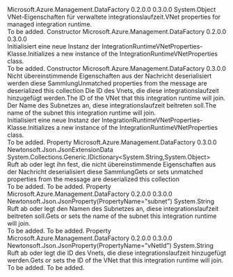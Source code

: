 <Type Name="IntegrationRuntimeVNetProperties" FullName="Microsoft.Azure.Management.DataFactory.Models.IntegrationRuntimeVNetProperties">
  <TypeSignature Language="C#" Value="public class IntegrationRuntimeVNetProperties" />
  <TypeSignature Language="ILAsm" Value=".class public auto ansi beforefieldinit IntegrationRuntimeVNetProperties extends System.Object" />
  <TypeSignature Language="DocId" Value="T:Microsoft.Azure.Management.DataFactory.Models.IntegrationRuntimeVNetProperties" />
  <TypeSignature Language="VB.NET" Value="Public Class IntegrationRuntimeVNetProperties" />
  <TypeSignature Language="F#" Value="type IntegrationRuntimeVNetProperties = class" />
  <AssemblyInfo>
    <AssemblyName>Microsoft.Azure.Management.DataFactory</AssemblyName>
    <AssemblyVersion>0.2.0.0</AssemblyVersion>
    <AssemblyVersion>0.3.0.0</AssemblyVersion>
  </AssemblyInfo>
  <Base>
    <BaseTypeName>System.Object</BaseTypeName>
  </Base>
  <Interfaces />
  <Docs>
    <summary>
            <span data-ttu-id="c1edd-101">VNet-Eigenschaften für verwaltete integrationslaufzeit.</span><span class="sxs-lookup"><span data-stu-id="c1edd-101">VNet properties for managed integration runtime.</span></span>
            </summary>
    <remarks>To be added.</remarks>
  </Docs>
  <Members>
    <Member MemberName=".ctor">
      <MemberSignature Language="C#" Value="public IntegrationRuntimeVNetProperties ();" />
      <MemberSignature Language="ILAsm" Value=".method public hidebysig specialname rtspecialname instance void .ctor() cil managed" />
      <MemberSignature Language="DocId" Value="M:Microsoft.Azure.Management.DataFactory.Models.IntegrationRuntimeVNetProperties.#ctor" />
      <MemberSignature Language="VB.NET" Value="Public Sub New ()" />
      <MemberType>Constructor</MemberType>
      <AssemblyInfo>
        <AssemblyName>Microsoft.Azure.Management.DataFactory</AssemblyName>
        <AssemblyVersion>0.2.0.0</AssemblyVersion>
        <AssemblyVersion>0.3.0.0</AssemblyVersion>
      </AssemblyInfo>
      <Parameters />
      <Docs>
        <summary>
            <span data-ttu-id="c1edd-102">Initialisiert eine neue Instanz der IntegrationRuntimeVNetProperties-Klasse.</span><span class="sxs-lookup"><span data-stu-id="c1edd-102">Initializes a new instance of the IntegrationRuntimeVNetProperties class.</span></span>
            </summary>
        <remarks>To be added.</remarks>
      </Docs>
    </Member>
    <Member MemberName=".ctor">
      <MemberSignature Language="C#" Value="public IntegrationRuntimeVNetProperties (System.Collections.Generic.IDictionary&lt;string,object&gt; additionalProperties = null, string vNetId = null, string subnet = null);" />
      <MemberSignature Language="ILAsm" Value=".method public hidebysig specialname rtspecialname instance void .ctor(class System.Collections.Generic.IDictionary`2&lt;string, object&gt; additionalProperties, string vNetId, string subnet) cil managed" />
      <MemberSignature Language="DocId" Value="M:Microsoft.Azure.Management.DataFactory.Models.IntegrationRuntimeVNetProperties.#ctor(System.Collections.Generic.IDictionary{System.String,System.Object},System.String,System.String)" />
      <MemberSignature Language="VB.NET" Value="Public Sub New (Optional additionalProperties As IDictionary(Of String, Object) = null, Optional vNetId As String = null, Optional subnet As String = null)" />
      <MemberSignature Language="F#" Value="new Microsoft.Azure.Management.DataFactory.Models.IntegrationRuntimeVNetProperties : System.Collections.Generic.IDictionary&lt;string, obj&gt; * string * string -&gt; Microsoft.Azure.Management.DataFactory.Models.IntegrationRuntimeVNetProperties" Usage="new Microsoft.Azure.Management.DataFactory.Models.IntegrationRuntimeVNetProperties (additionalProperties, vNetId, subnet)" />
      <MemberType>Constructor</MemberType>
      <AssemblyInfo>
        <AssemblyName>Microsoft.Azure.Management.DataFactory</AssemblyName>
        <AssemblyVersion>0.3.0.0</AssemblyVersion>
      </AssemblyInfo>
      <Parameters>
        <Parameter Name="additionalProperties" Type="System.Collections.Generic.IDictionary&lt;System.String,System.Object&gt;" />
        <Parameter Name="vNetId" Type="System.String" />
        <Parameter Name="subnet" Type="System.String" />
      </Parameters>
      <Docs>
        <param name="additionalProperties"><span data-ttu-id="c1edd-103">Nicht übereinstimmende Eigenschaften aus der Nachricht deserialisiert werden diese Sammlung</span><span class="sxs-lookup"><span data-stu-id="c1edd-103">Unmatched properties from the message are deserialized this collection</span></span></param>
        <param name="vNetId"><span data-ttu-id="c1edd-104">Die ID des Vnets, die diese integrationslaufzeit hinzugefügt werden.</span><span class="sxs-lookup"><span data-stu-id="c1edd-104">The ID of the VNet that this integration runtime will join.</span></span></param>
        <param name="subnet"><span data-ttu-id="c1edd-105">Der Name des Subnetzes an, diese integrationslaufzeit beitreten soll.</span><span class="sxs-lookup"><span data-stu-id="c1edd-105">The name of the subnet this integration runtime will join.</span></span></param>
        <summary>
            <span data-ttu-id="c1edd-106">Initialisiert eine neue Instanz der IntegrationRuntimeVNetProperties-Klasse.</span><span class="sxs-lookup"><span data-stu-id="c1edd-106">Initializes a new instance of the IntegrationRuntimeVNetProperties class.</span></span>
            </summary>
        <remarks>To be added.</remarks>
      </Docs>
    </Member>
    <Member MemberName="AdditionalProperties">
      <MemberSignature Language="C#" Value="public System.Collections.Generic.IDictionary&lt;string,object&gt; AdditionalProperties { get; set; }" />
      <MemberSignature Language="ILAsm" Value=".property instance class System.Collections.Generic.IDictionary`2&lt;string, object&gt; AdditionalProperties" />
      <MemberSignature Language="DocId" Value="P:Microsoft.Azure.Management.DataFactory.Models.IntegrationRuntimeVNetProperties.AdditionalProperties" />
      <MemberSignature Language="VB.NET" Value="Public Property AdditionalProperties As IDictionary(Of String, Object)" />
      <MemberSignature Language="F#" Value="member this.AdditionalProperties : System.Collections.Generic.IDictionary&lt;string, obj&gt; with get, set" Usage="Microsoft.Azure.Management.DataFactory.Models.IntegrationRuntimeVNetProperties.AdditionalProperties" />
      <MemberType>Property</MemberType>
      <AssemblyInfo>
        <AssemblyName>Microsoft.Azure.Management.DataFactory</AssemblyName>
        <AssemblyVersion>0.3.0.0</AssemblyVersion>
      </AssemblyInfo>
      <Attributes>
        <Attribute>
          <AttributeName>Newtonsoft.Json.JsonExtensionData</AttributeName>
        </Attribute>
      </Attributes>
      <ReturnValue>
        <ReturnType>System.Collections.Generic.IDictionary&lt;System.String,System.Object&gt;</ReturnType>
      </ReturnValue>
      <Docs>
        <summary>
            <span data-ttu-id="c1edd-107">Ruft ab oder legt ihn fest, die nicht übereinstimmende Eigenschaften aus der Nachricht deserialisiert diese Sammlung</span><span class="sxs-lookup"><span data-stu-id="c1edd-107">Gets or sets unmatched properties from the message are deserialized this collection</span></span>
            </summary>
        <value>To be added.</value>
        <remarks>To be added.</remarks>
      </Docs>
    </Member>
    <Member MemberName="Subnet">
      <MemberSignature Language="C#" Value="public string Subnet { get; set; }" />
      <MemberSignature Language="ILAsm" Value=".property instance string Subnet" />
      <MemberSignature Language="DocId" Value="P:Microsoft.Azure.Management.DataFactory.Models.IntegrationRuntimeVNetProperties.Subnet" />
      <MemberSignature Language="VB.NET" Value="Public Property Subnet As String" />
      <MemberSignature Language="F#" Value="member this.Subnet : string with get, set" Usage="Microsoft.Azure.Management.DataFactory.Models.IntegrationRuntimeVNetProperties.Subnet" />
      <MemberType>Property</MemberType>
      <AssemblyInfo>
        <AssemblyName>Microsoft.Azure.Management.DataFactory</AssemblyName>
        <AssemblyVersion>0.2.0.0</AssemblyVersion>
        <AssemblyVersion>0.3.0.0</AssemblyVersion>
      </AssemblyInfo>
      <Attributes>
        <Attribute>
          <AttributeName>Newtonsoft.Json.JsonProperty(PropertyName="subnet")</AttributeName>
        </Attribute>
      </Attributes>
      <ReturnValue>
        <ReturnType>System.String</ReturnType>
      </ReturnValue>
      <Docs>
        <summary>
            <span data-ttu-id="c1edd-108">Ruft ab oder legt den Namen des Subnetzes an, diese integrationslaufzeit beitreten soll.</span><span class="sxs-lookup"><span data-stu-id="c1edd-108">Gets or sets the name of the subnet this integration runtime will join.</span></span>
            </summary>
        <value>To be added.</value>
        <remarks>To be added.</remarks>
      </Docs>
    </Member>
    <Member MemberName="VNetId">
      <MemberSignature Language="C#" Value="public string VNetId { get; set; }" />
      <MemberSignature Language="ILAsm" Value=".property instance string VNetId" />
      <MemberSignature Language="DocId" Value="P:Microsoft.Azure.Management.DataFactory.Models.IntegrationRuntimeVNetProperties.VNetId" />
      <MemberSignature Language="VB.NET" Value="Public Property VNetId As String" />
      <MemberSignature Language="F#" Value="member this.VNetId : string with get, set" Usage="Microsoft.Azure.Management.DataFactory.Models.IntegrationRuntimeVNetProperties.VNetId" />
      <MemberType>Property</MemberType>
      <AssemblyInfo>
        <AssemblyName>Microsoft.Azure.Management.DataFactory</AssemblyName>
        <AssemblyVersion>0.2.0.0</AssemblyVersion>
        <AssemblyVersion>0.3.0.0</AssemblyVersion>
      </AssemblyInfo>
      <Attributes>
        <Attribute>
          <AttributeName>Newtonsoft.Json.JsonProperty(PropertyName="vNetId")</AttributeName>
        </Attribute>
      </Attributes>
      <ReturnValue>
        <ReturnType>System.String</ReturnType>
      </ReturnValue>
      <Docs>
        <summary>
            <span data-ttu-id="c1edd-109">Ruft ab oder legt die ID des Vnets, die diese integrationslaufzeit hinzugefügt werden.</span><span class="sxs-lookup"><span data-stu-id="c1edd-109">Gets or sets the ID of the VNet that this integration runtime will join.</span></span>
            </summary>
        <value>To be added.</value>
        <remarks>To be added.</remarks>
      </Docs>
    </Member>
  </Members>
</Type>